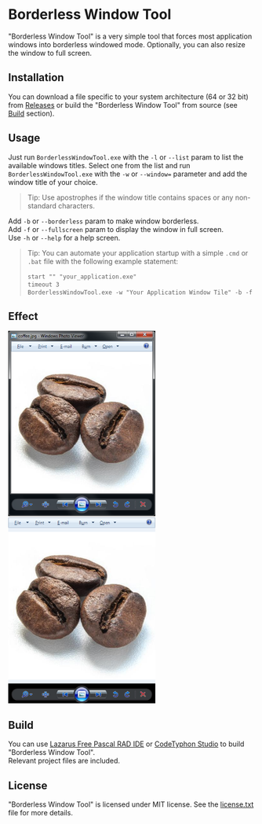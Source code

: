 
# Borderless Window Tool

"Borderless Window Tool" is a very simple tool that forces most application windows into borderless windowed mode. Optionally, you can also resize the window to full screen.

## Installation
You can download a file specific to your system architecture (64 or 32 bit) from [Releases](https://github.com/coffeegreg/borderless-window-tool/releases) or build the "Borderless Window Tool" from source (see [Build](README.md#build) section).

## Usage
Just run `BorderlessWindowTool.exe` with the `-l` or `--list` param to list the available windows titles. Select one from the list and run `BorderlessWindowTool.exe` with the `-w` or `--window=` parameter and add the window title of your choice.
>Tip: Use apostrophes if the window title contains spaces or any non-standard characters.

Add `-b` or `--borderless` param to make window borderless.  
Add `-f` or `--fullscreen` param to display the window in full screen.  
Use `-h` or `--help` for a help screen.

>Tip: You can automate your application startup with a simple `.cmd` or `.bat` file with the following example statement: 
>```
>start "" "your_application.exe"
>timeout 3
>BorderlessWindowTool.exe -w "Your Application Window Tile" -b -f
>```


## Effect
<img src="img/image1.png" width="300">  <img src="img/image2.png" width="300">

## Build
You can use [Lazarus Free Pascal RAD IDE](https://www.lazarus-ide.org/) or [CodeTyphon Studio](https://www.pilotlogic.com) to build "Borderless Window Tool".  
Relevant project files are included.

## License
"Borderless Window Tool" is licensed under MIT license.
See the [license.txt](LICENSE.txt) file for more details.
